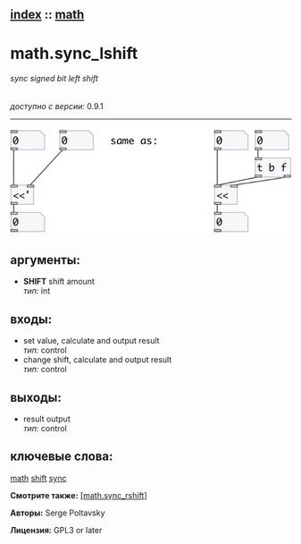 [index](index.html) :: [math](category_math.html)
---

# math.sync_lshift

###### sync signed bit left shift

*доступно с версии:* 0.9.1

---




[![example](../examples/img/math.sync_lshift.jpg)](../examples/pd/math.sync_lshift.pd)



## аргументы:

* **SHIFT**
shift amount<br>
_тип:_ int<br>







## входы:

* set value, calculate and output result<br>
_тип:_ control
* change shift, calculate and output result<br>
_тип:_ control



## выходы:

* result output<br>
_тип:_ control



## ключевые слова:

[math](keywords/math.html)
[shift](keywords/shift.html)
[sync](keywords/sync.html)



**Смотрите также:**
[\[math.sync_rshift\]](math.sync_rshift.html)




**Авторы:** Serge Poltavsky




**Лицензия:** GPL3 or later





